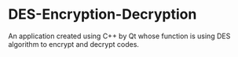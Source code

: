 # DES-Encryption-Decryption
An application created using C++ by Qt whose function is using DES algorithm to encrypt and decrypt codes.
